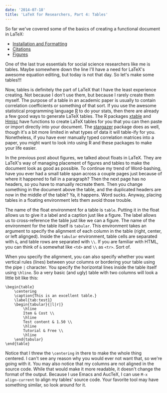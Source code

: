 ```yaml
---
date: '2014-07-18'
title: 'LaTeX for Researchers, Part 4: Tables'
---
```


So far we've covered some of the basics of creating a functional document in LaTeX:

* [Installation and Formatting](http://www.schuetzler.net/blog/latex-for-researchers-pt-1/)
* [Citations](http://www.schuetzler.net/blog/latex-for-researchers-pt-2/)
* [Figures](http://www.schuetzler.net/blog/latex-for-researchers-pt-3-figures/)

One of the last true essentials for social science researchers like me is
tables. Maybe somewhere down the line I'll have a need for LaTeX's awesome
equation editing, but today is not that day. So let's make some tables!!!

Now, tables is definitely the part of LaTeX that I have the least experience
creating. Not because I don't use them, but because I rarely create them
myself. The purpose of a table in an academic paper is usually to contain
correlation coefficients or something of that sort. If you use the awesome
statistical programming language [R](http://www.r-project.org/) to do your
stats, then there are already a few good ways to generate LaTeX tables. The R
packages [xtable](http://cran.r-project.org/web/packages/xtable/index.html) and
[Hmisc](http://cran.r-project.org/web/packages/Hmisc/index.html) have functions
to create LaTeX tables for you that you can then paste or import directly into
your document. The
[stargazer](http://cran.r-project.org/web/packages/stargazer/vignettes/stargazer.pdf)
package does as well, though it's a bit more limited in what types of data it
will table-ify for you. Nonetheless, if you have ever manually typed correlation
matrices into a paper, you might want to look into using R and these packages to
make your life easier.

In the previous post about figures, we talked about floats in LaTeX. They are
LaTeX's way of managing placement of figures and tables to make the document
look as good as possible. To continue my trend of Word-bashing, have you ever
had a small table span across a couple pages just because of where it happened
to fall in a paragraph? Then the next page has no headers, so you have to
manually recreate them. Then you change something in the document above the
table, and the duplicated headers are now in the middle of the table? Ya, it
happens. Word sucks. Anyway, placing tables in a floating environment lets them
avoid those trouble.

The name of the float environment for a table is `table`. Putting it in the
float allows us to give it a label and a caption just like a figure. The label
allows us to cross-reference the table just like we can a figure. The name of
the environment for the table itself is `tabular`. This environment takes an
argument to specify the alignment of each column in the table (right, center, or
left alignged). Inside the `tabular` environment, table cells are separated with
`&`, and table rows are separated with `\\`. If you are familiar with HTML, you
can think of `&` somewhat like `<td>` and `\\` as `<tr>`. Sort of.

When you specify the alignment, you can also specify whether you want vertical
rules (lines) between your columns or bordering your table using the pipe `|`
character. You specify the horizontal lines inside the table itself using
`\hline`. So a very basic (and ugly) table with two columns will look a little
bit like this:

    \begin{table}
		\centering
		\caption{This is an excellent table.}
		\label{tab:test1}
		\begin{tabular}{|l|r|}
			\hline
			Item & Cost \\
			\hline
			Test content & 1.50 \\
			\hline
			Tutorial & Free \\
			\hline
		\end{tabular}
	\end{table}

Notice that I threw the `\centering` in there to make the whole thing
centered. I can't see any reason why you would ever not want that, so we're
going with it. You may also notice that my columns are not aligned in the source
code. While that would make it more readable, it doesn't change the format of
the output. Because I use Emacs and AucTeX, I can use `M-x align-current` to
align my tables' source code. Your favorite tool may have something similar, so
look around for it.